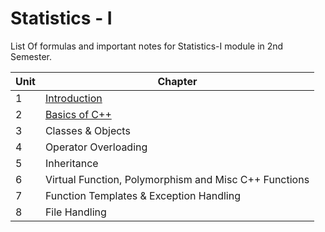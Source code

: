 # Statistics - I 
List Of formulas and important notes for Statistics-I module in 2nd Semester.

|Unit |Chapter                              |
|-|----------------------------------------------|
|1|[Introduction](https://github.com/suyogsatyal/cpp/blob/main/Chapter%201/Chapter%201.md)|
|2|[Basics of C++](https://github.com/suyogsatyal/cpp/blob/main/Chapter%202/Chapter%202.md)|
|3|Classes & Objects|
|4|Operator Overloading|
|5|Inheritance|
|6|Virtual Function, Polymorphism and Misc C++ Functions|
|7|Function Templates & Exception Handling|
|8|File Handling|
